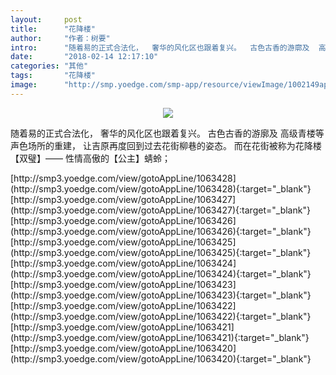 ```yaml
---
layout:     post
title:      "花降楼"
author:     "作者：树要"
intro:      "随着易的正式合法化，  奢华的风化区也跟着复兴。  古色古香的游廓及  高级青楼等声色场所的重建，  让吉原再度回到过去花街柳巷的姿态。  而在花街被称为花降楼【双璧】——  性情高傲的【公主】蜻蛉；"
date:       "2018-02-14 12:17:10"
categories: "其他"
tags:       "花降楼"
image:      "http://smp.yoedge.com/smp-app/resource/viewImage/1002149appline.png"
---
```

<div style="text-align: center">
<p><img src="http://smp.yoedge.com/smp-app/resource/viewImage/1002149appline.png"/></p>
</div>
<p class="post-meta">
<span>随着易的正式合法化，  奢华的风化区也跟着复兴。  古色古香的游廓及  高级青楼等声色场所的重建，  让吉原再度回到过去花街柳巷的姿态。  而在花街被称为花降楼【双璧】——  性情高傲的【公主】蜻蛉；</span>
</p>
[http://smp3.yoedge.com/view/gotoAppLine/1063428](http://smp3.yoedge.com/view/gotoAppLine/1063428){:target="_blank"}
[http://smp3.yoedge.com/view/gotoAppLine/1063427](http://smp3.yoedge.com/view/gotoAppLine/1063427){:target="_blank"}
[http://smp3.yoedge.com/view/gotoAppLine/1063426](http://smp3.yoedge.com/view/gotoAppLine/1063426){:target="_blank"}
[http://smp3.yoedge.com/view/gotoAppLine/1063425](http://smp3.yoedge.com/view/gotoAppLine/1063425){:target="_blank"}
[http://smp3.yoedge.com/view/gotoAppLine/1063424](http://smp3.yoedge.com/view/gotoAppLine/1063424){:target="_blank"}
[http://smp3.yoedge.com/view/gotoAppLine/1063423](http://smp3.yoedge.com/view/gotoAppLine/1063423){:target="_blank"}
[http://smp3.yoedge.com/view/gotoAppLine/1063422](http://smp3.yoedge.com/view/gotoAppLine/1063422){:target="_blank"}
[http://smp3.yoedge.com/view/gotoAppLine/1063421](http://smp3.yoedge.com/view/gotoAppLine/1063421){:target="_blank"}
[http://smp3.yoedge.com/view/gotoAppLine/1063420](http://smp3.yoedge.com/view/gotoAppLine/1063420){:target="_blank"}


